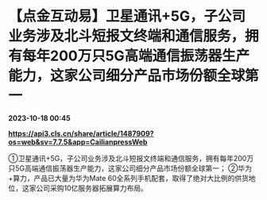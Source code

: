# 【点金互动易】卫星通讯+5G，子公司业务涉及北斗短报文终端和通信服务，拥有每年200万只5G高端通信振荡器生产能力，这家公司细分产品市场份额全球第一

**2023-10-18 00:45**

**https://api3.cls.cn/share/article/1487909?os=web&sv=7.7.5&app=CailianpressWeb**

①卫星通讯+5G，子公司业务涉及北斗短报文终端和通信服务，拥有每年200万只5G高端通信振荡器生产能力，这家公司细分产品市场份额全球第一； ②华为+算力，产品已大量为华为Mate 60全系列手机配套，取得了绝对大比例的供货地位，这家公司采购10亿服务器拓展算力布局。